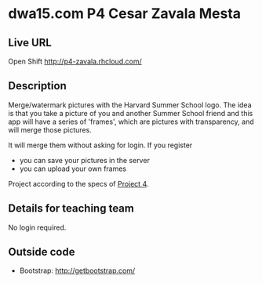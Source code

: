 # dwa15.com P4 Cesar Zavala Mesta

## Live URL
Open Shift
<http://p4-zavala.rhcloud.com/>

## Description
Merge/watermark pictures with the Harvard Summer School logo.
The idea is that you take a picture of you and another Summer School friend and this app will have a series of 'frames', which are pictures with transparency, and will merge those pictures.

It will merge them without asking for login.  If you register
- you can save your pictures in the server
- you can upload your own frames

Project according to the specs of [Project 4](http://dwa15.com/Projects/P4).

## Details for teaching team
No login required.

## Outside code
* Bootstrap: http://getbootstrap.com/


